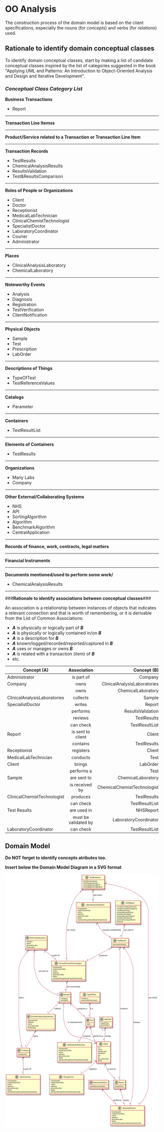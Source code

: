 # OO Analysis #

The construction process of the domain model is based on the client specifications, especially the nouns (for _concepts_) and verbs (for _relations_) used. 

## Rationale to identify domain conceptual classes ##
To identify domain conceptual classes, start by making a list of candidate conceptual classes inspired by the list of categories suggested in the book "Applying UML and Patterns: An Introduction to Object-Oriented Analysis and Design and Iterative Development". 


### _Conceptual Class Category List_ ###

**Business Transactions**

* Report


---

**Transaction Line Itemss**



---

**Product/Service related to a Transaction or Transaction Line Item**



---


**Transaction Records**

* TestResults
* ChemicalAnalysisResults
* ResultsValidation
* Test&ResultsComparison
 

---  


**Roles of People or Organizations**


* Client
* Doctor
* Receptionist
* MedicalLabTechnician
* ClinicalChemistTechnologist
* SpecialistDoctor
* LaboratoryCoordinator
* Courier
* Administrator

---


**Places**

  
* ClinicalAnalysisLaboratory 
* ChemicalLaboratory
---

**Noteworthy Events**

* Analysis
* Diagnosis
* Registration
* TestVerification
* ClientNotification


---


**Physical Objects**

* Sample
* Test
* Prescription
* LabOrder


---


**Descriptions of Things**

* TypeOfTest
* TestReferenceValues


---


**Catalogs**

* Parameter


---


**Containers**

* TestResultList


---


**Elements of Containers**

* TestResults


---


**Organizations**

* Many Labs
* Company
 

---

**Other External/Collaborating Systems**

* NHS
* API
* SortingAlgorithm
* Algorithm
* BenchmarkAlgorithm
* CentralApplication
 


---


**Records of finance, work, contracts, legal matters**



---


**Financial Instruments**



---


**Documents mentioned/used to perform some work/**

* ChemicalAnalysisResults

---



###**Rationale to identify associations between conceptual classes**###

An association is a relationship between instances of objects that indicates a relevant connection and that is worth of remembering, or it is derivable from the List of Common Associations: 

+ **_A_** is physically or logically part of **_B_**
+ **_A_** is physically or logically contained in/on **_B_**
+ **_A_** is a description for **_B_**
+ **_A_** known/logged/recorded/reported/captured in **_B_**
+ **_A_** uses or manages or owns **_B_**
+ **_A_** is related with a transaction (item) of **_B_**
+ etc.



| Concept (A) 		|  Association   	|  Concept (B) |
|----------	   		|:-------------:		|------:       |
| Administrator  	| is part of    		 	| Company  |
| Company  	| owns    		 	| ClinicalAnalysisLaboratories  |
|   	| owns    		 	| ChemicalLaboratory  |
| ClinicalAnalysisLaboratories  	| collects    		 	| Sample  |
| SpecialistDoctor  	| writes    		 	| Report  |
|   	| performs    		 	| ResultsValidation  |
|   	| reviews    		 	| TestResults  |
|   	| can check    		 	| TestResultList  |
| Report   	| is sent to client   		 	| Client  |
|    	| contains   		 	| TestResults  |
| Receptionist  	| registers    		 	| Client  |
| MedicalLabTechnician  	| conducts    		 	| Test  |
| Client  	| brings    		 	| LabOrder  |
|   	| performs a    		 	| Test  |
| Sample  	| are sent to    		 	| ChemicalLaboratory  |
|   	| is received by   		 	| ChemicalChemistTechnologist  |
| ClinicalChemistTechnologist  	| produces    		 	| TestResults  |
|   	| can check    		 	| TestResultList  |
| Test Results  	| are used in    		 	| NHSReport  |
|   	| must be validated by    		 	| LaboratoryCoordinator  |
| LaboratoryCoordinator 	| can check   		 	| TestResultList  |



## Domain Model

**Do NOT forget to identify concepts atributes too.**

**Insert below the Domain Model Diagram in a SVG format**

![DM.svg](/docs/SprintA/ImagesUsed/DM.svg)



